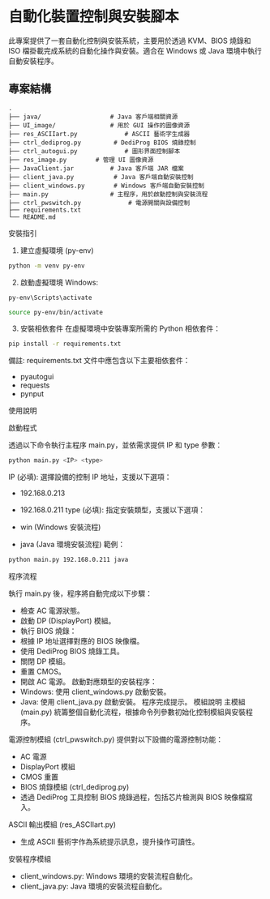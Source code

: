 ﻿# 自動化裝置控制與安裝腳本

此專案提供了一套自動化控制與安裝系統，主要用於透過 KVM、BIOS 燒錄和 ISO 檔掛載完成系統的自動化操作與安裝。適合在 Windows 或 Java 環境中執行自動安裝程序。

## 專案結構

```plaintext
.
├── java/                   # Java 客戶端相關資源
├── UI_image/               # 用於 GUI 操作的圖像資源
├── res_ASCIIart.py             # ASCII 藝術字生成器
├── ctrl_dediprog.py         # DediProg BIOS 燒錄控制
├── ctrl_autogui.py             # 圖形界面控制腳本
├── res_image.py        # 管理 UI 圖像資源
├── JavaClient.jar          # Java 客戶端 JAR 檔案
├── client_java.py           # Java 客戶端自動安裝控制
├── client_windows.py        # Windows 客戶端自動安裝控制
├── main.py                 # 主程序，用於啟動控制與安裝流程
├── ctrl_pwswitch.py             # 電源開關與設備控制
├── requirements.txt
└── README.md              
```
安裝指引
1. 建立虛擬環境 (py-env)
```bash
python -m venv py-env
```
2. 啟動虛擬環境
Windows:
```bash
py-env\Scripts\activate
```
```bash
source py-env/bin/activate
```
3. 安裝相依套件
在虛擬環境中安裝專案所需的 Python 相依套件：

```bash
pip install -r requirements.txt
```
備註: requirements.txt 文件中應包含以下主要相依套件：

- pyautogui
- requests
- pynput

使用說明

啟動程式

透過以下命令執行主程序 main.py，並依需求提供 IP 和 type 參數：

```bash
python main.py <IP> <type>
```
IP (必填): 選擇設備的控制 IP 地址，支援以下選項：

- 192.168.0.213
- 192.168.0.211
type (必填): 指定安裝類型，支援以下選項：

- win (Windows 安裝流程)
- java (Java 環境安裝流程)
範例：
```bash
python main.py 192.168.0.211 java
```
程序流程

執行 main.py 後，程序將自動完成以下步驟：

- 檢查 AC 電源狀態。
- 啟動 DP (DisplayPort) 模組。
- 執行 BIOS 燒錄：
- 根據 IP 地址選擇對應的 BIOS 映像檔。
- 使用 DediProg BIOS 燒錄工具。
- 關閉 DP 模組。
- 重置 CMOS。
- 開啟 AC 電源。
啟動對應類型的安裝程序：
- Windows: 使用 client_windows.py 啟動安裝。
- Java: 使用 client_java.py 啟動安裝。
程序完成提示。
模組說明
主模組 (main.py)
統籌整個自動化流程，根據命令列參數初始化控制模組與安裝程序。

電源控制模組 (ctrl_pwswitch.py)
提供對以下設備的電源控制功能：

- AC 電源
- DisplayPort 模組
- CMOS 重置
- BIOS 燒錄模組 (ctrl_dediprog.py)
- 透過 DediProg 工具控制 BIOS 燒錄過程，包括芯片檢測與 BIOS 映像檔寫入。

ASCII 輸出模組 (res_ASCIIart.py)
- 生成 ASCII 藝術字作為系統提示訊息，提升操作可讀性。

安裝程序模組
- client_windows.py: Windows 環境的安裝流程自動化。
- client_java.py: Java 環境的安裝流程自動化。
